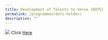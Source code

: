 ```yaml
---
title: Development of Talents to Serve (DOTS)
permalink: /programmes/dots-holder/
description: ""
---
```

![](https://lh3.googleusercontent.com/8M8VMEPR866Ag2Nhs63fqf9I6WiiV-_XcqMmKtWJk4l88Tb7MuayZXzXodVXkFL4NkFdXFwzoxqrO6fHAb8Z_P6BSNwu0i7ewXQuZEd1S3fmCDEI=w1280)
Click [Here](https://sites.google.com/moe.edu.sg/smssdots/home)